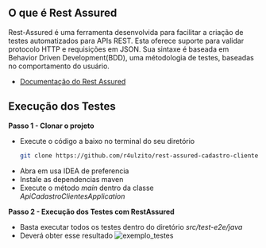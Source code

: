 ## **O que é Rest Assured**

Rest-Assured é uma ferramenta desenvolvida para facilitar a criação de testes automatizados para APIs REST. Esta oferece
suporte para validar protocolo HTTP e requisições em JSON. Sua sintaxe é baseada em Behavior Driven Development(BDD),
uma métodologia de testes, baseadas no comportamento do usuário.

- [Documentação do Rest Assured](https://rest-assured.io/)

## **Execução dos Testes**

**Passo 1 - Clonar o projeto**

- Execute o código a baixo no terminal do seu diretório
  ```bash
  git clone https://github.com/r4ulzito/rest-assured-cadastro-clientes.git
  ```
- Abra em usa IDEA de preferencia
- Instale as dependencias maven
- Execute o método _main_ dentro da classe _ApiCadastroClientesApplication_

**Passo 2 - Execução dos Testes com RestAssured**

- Basta executar todos os testes dentro do diretório _src/test-e2e/java_
- Deverá obter esse resultado
  ![exemplo_testes](https://github.com/r4ulzito/rest-assured-cadastro-clientes/assets/97764322/668888fd-f56b-4fba-b2e8-ef92c9d5eb79)
